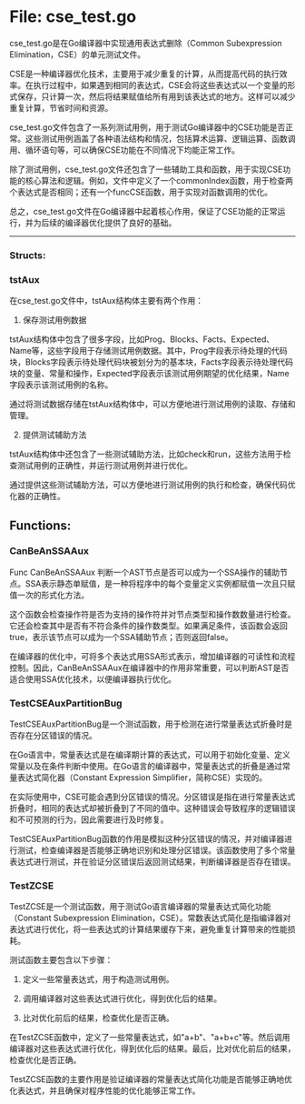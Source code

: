 # File: cse_test.go

cse_test.go是在Go编译器中实现通用表达式删除（Common Subexpression Elimination，CSE）的单元测试文件。

CSE是一种编译器优化技术，主要用于减少重复的计算，从而提高代码的执行效率。在执行过程中，如果遇到相同的表达式，CSE会将这些表达式以一个变量的形式保存，只计算一次，然后将结果赋值给所有用到该表达式的地方。这样可以减少重复计算，节省时间和资源。

cse_test.go文件包含了一系列测试用例，用于测试Go编译器中的CSE功能是否正常。这些测试用例涵盖了各种语法结构和情况，包括算术运算、逻辑运算、函数调用、循环语句等，可以确保CSE功能在不同情况下均能正常工作。

除了测试用例，cse_test.go文件还包含了一些辅助工具和函数，用于实现CSE功能的核心算法和逻辑。例如，文件中定义了一个commonIndex函数，用于检查两个表达式是否相同；还有一个funcCSE函数，用于实现对函数调用的优化。

总之，cse_test.go文件在Go编译器中起着核心作用，保证了CSE功能的正常运行，并为后续的编译器优化提供了良好的基础。




---

### Structs:

### tstAux

在cse_test.go文件中，tstAux结构体主要有两个作用：

1. 保存测试用例数据

tstAux结构体中包含了很多字段，比如Prog、Blocks、Facts、Expected、Name等，这些字段用于存储测试用例数据。其中，Prog字段表示待处理的代码块，Blocks字段表示待处理代码块被划分为的基本块，Facts字段表示待处理代码块的变量、常量和操作，Expected字段表示该测试用例期望的优化结果，Name字段表示该测试用例的名称。

通过将测试数据存储在tstAux结构体中，可以方便地进行测试用例的读取、存储和管理。

2. 提供测试辅助方法

tstAux结构体中还包含了一些测试辅助方法，比如check和run，这些方法用于检查测试用例的正确性，并运行测试用例并进行优化。

通过提供这些测试辅助方法，可以方便地进行测试用例的执行和检查，确保代码优化器的正确性。



## Functions:

### CanBeAnSSAAux

Func CanBeAnSSAAux 判断一个AST节点是否可以成为一个SSA操作的辅助节点。SSA表示静态单赋值，是一种将程序中的每个变量定义实例都赋值一次且只赋值一次的形式化方法。

这个函数会检查操作符是否为支持的操作符并对节点类型和操作数数量进行检查。它还会检查其中是否有不符合条件的操作数类型。如果满足条件，该函数会返回true，表示该节点可以成为一个SSA辅助节点；否则返回false。

在编译器的优化中，可将多个表达式用SSA形式表示，增加编译器的可读性和流程控制。因此，CanBeAnSSAAux在编译器中的作用非常重要，可以判断AST是否适合使用SSA优化技术，以便编译器执行优化。



### TestCSEAuxPartitionBug

TestCSEAuxPartitionBug是一个测试函数，用于检测在进行常量表达式折叠时是否存在分区错误的情况。

在Go语言中，常量表达式是在编译期计算的表达式，可以用于初始化变量、定义常量以及在条件判断中使用。在Go语言的编译器中，常量表达式的折叠是通过常量表达式简化器（Constant Expression Simplifier，简称CSE）实现的。

在实际使用中，CSE可能会遇到分区错误的情况。分区错误是指在进行常量表达式折叠时，相同的表达式却被折叠到了不同的值中。这种错误会导致程序的逻辑错误和不可预测的行为，因此需要进行及时修复。

TestCSEAuxPartitionBug函数的作用是模拟这种分区错误的情况，并对编译器进行测试，检查编译器是否能够正确地识别和处理分区错误。该函数使用了多个常量表达式进行测试，并在验证分区错误后返回测试结果，判断编译器是否存在错误。



### TestZCSE

TestZCSE是一个测试函数，用于测试Go语言编译器的常量表达式简化功能（Constant Subexpression Elimination，CSE）。常数表达式简化是指编译器对表达式进行优化，将一些表达式的计算结果缓存下来，避免重复计算带来的性能损耗。

测试函数主要包含以下步骤：

1. 定义一些常量表达式，用于构造测试用例。

2. 调用编译器对这些表达式进行优化，得到优化后的结果。

3. 比对优化前后的结果，检查优化是否正确。

在TestZCSE函数中，定义了一些常量表达式，如"a+b"、"a+b+c"等。然后调用编译器对这些表达式进行优化，得到优化后的结果。最后，比对优化前后的结果，检查优化是否正确。

TestZCSE函数的主要作用是验证编译器的常量表达式简化功能是否能够正确地优化表达式，并且确保对程序性能的优化能够正常工作。



